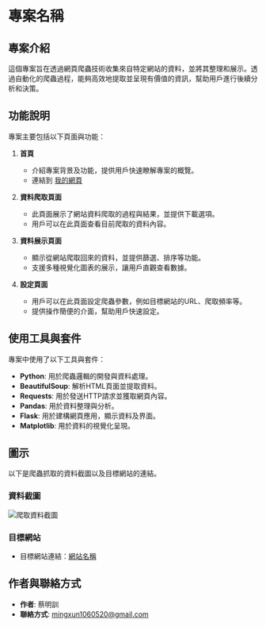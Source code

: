 # 專案名稱

## 專案介紹
這個專案旨在透過網頁爬蟲技術收集來自特定網站的資料，並將其整理和展示。透過自動化的爬蟲過程，能夠高效地提取並呈現有價值的資訊，幫助用戶進行後續分析和決策。

## 功能說明
專案主要包括以下頁面與功能：

1. **首頁**
   - 介紹專案背景及功能，提供用戶快速瞭解專案的概覽。
   - 連結到 [我的網頁](https://github.com/Fredtrip/f2)

2. **資料爬取頁面**
   - 此頁面展示了網站資料爬取的過程與結果，並提供下載選項。
   - 用戶可以在此頁面查看目前爬取的資料內容。

3. **資料展示頁面**
   - 顯示從網站爬取回來的資料，並提供篩選、排序等功能。
   - 支援多種視覺化圖表的展示，讓用戶直觀查看數據。

4. **設定頁面**
   - 用戶可以在此頁面設定爬蟲參數，例如目標網站的URL、爬取頻率等。
   - 提供操作簡便的介面，幫助用戶快速設定。

## 使用工具與套件
專案中使用了以下工具與套件：

- **Python**: 用於爬蟲邏輯的開發與資料處理。
- **BeautifulSoup**: 解析HTML頁面並提取資料。
- **Requests**: 用於發送HTTP請求並獲取網頁內容。
- **Pandas**: 用於資料整理與分析。
- **Flask**: 用於建構網頁應用，顯示資料及界面。
- **Matplotlib**: 用於資料的視覺化呈現。

## 圖示
以下是爬蟲抓取的資料截圖以及目標網站的連結。

### 資料截圖
![爬取資料截圖](blob:https://onedrive.live.com/002ad9bd-42e9-491c-8230-2aaf7557374f)

### 目標網站
- 目標網站連結：[網站名稱](https://data.taipei/)

## 作者與聯絡方式
- **作者**: 蔡明訓
- **聯絡方式**: mingxun1060520@gmail.com


